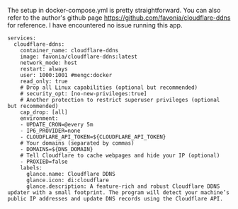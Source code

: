 The setup in docker-compose.yml is pretty straightforward. You can also refer to the author's github page https://github.com/favonia/cloudflare-ddns for reference. I have encountered no issue running this app.

```
services:
  cloudflare-ddns:
    container_name: cloudflare-ddns
    image: favonia/cloudflare-ddns:latest
    network_mode: host
    restart: always
    user: 1000:1001 #mengc:docker
    read_only: true
    # Drop all Linux capabilities (optional but recommended)
    # security_opt: [no-new-privileges:true]
    # Another protection to restrict superuser privileges (optional but recommended)
    cap_drop: [all]
    environment:
    - UPDATE_CRON=@every 5m
    - IP6_PROVIDER=none
    - CLOUDFLARE_API_TOKEN=${CLOUDFLARE_API_TOKEN}
    # Your domains (separated by commas)
    - DOMAINS=${DNS_DOMAIN}
    # Tell Cloudflare to cache webpages and hide your IP (optional)
    - PROXIED=false
    labels:
      glance.name: Cloudflare DDNS
      glance.icon: di:cloudflare
      glance.description: A feature-rich and robust Cloudflare DDNS updater with a small footprint. The program will detect your machine’s public IP addresses and update DNS records using the Cloudflare API.
```
